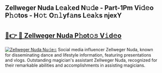 ## Zellweger Nuda L𝚎a𝚔ed N𝚞𝚍e - Part-1Pm Vi𝚍𝚎o P𝚑𝚘tos - H𝚘𝚝 O𝚗𝚕yf𝚊ns L𝚎a𝚔s njexY

# <h2><a href="http://kf7d2t.oniu.top/?m=Zellweger+Nuda">🔗👉 🔴 Zellweger Nuda P𝚑ot𝚘𝚜 V𝚒d𝚎o</a></h2>

[![Zellweger Nuda Nu𝚍e𝚜](https://i.imgur.com/0qMVB7G.gif)](http://kf7d2t.oniu.top/?m=Zellweger+Nuda)
Social media influencer Zellweger Nuda, known for disseminating dance and lifestyle information, featuring presentations and vlogs. Outstanding magician's assistant Zellweger Nuda, recognized for their remarkable abilities and accomplishments in assisting magicians.  
